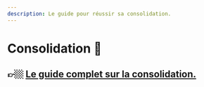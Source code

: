 ```yaml
---
description: Le guide pour réussir sa consolidation.
---
```


# Consolidation 🐧

## 👉🏼 [Le guide complet sur la consolidation.](https://doc.incubateur.net/consolidation/)

